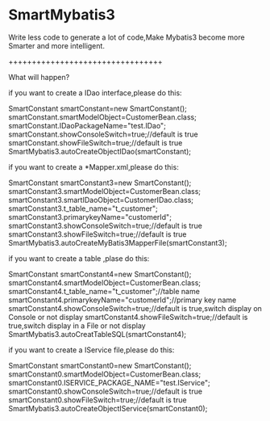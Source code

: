 # SmartMybatis3
Write less code to generate a lot of code,Make Mybatis3 become more Smarter and more intelligent.

+++++++++++++++++++++++++++++++++

What will happen?

if you want to create a IDao interface,please do this:

SmartConstant smartConstant=new SmartConstant();
smartConstant.smartModelObject=CustomerBean.class;
smartConstant.IDaoPackageName="test.IDao"; 
smartConstant.showConsoleSwitch=true;//default is true 
smartConstant.showFileSwitch=true;//default is true 
SmartMybatis3.autoCreateObjectIDao(smartConstant);

if you want to create a *Mapper.xml,please do this:

SmartConstant smartConstant3=new SmartConstant();
smartConstant3.smartModelObject=CustomerBean.class; 
smartConstant3.smartIDaoObject=CustomerIDao.class;
smartConstant3.t_table_name="t_customer"; 
smartConstant3.primarykeyName="customerId";
smartConstant3.showConsoleSwitch=true;//default is true 
smartConstant3.showFileSwitch=true;//default is true
SmartMybatis3.autoCreateMyBatis3MapperFile(smartConstant3);

if you want to create a table ,plase do this:

SmartConstant smartConstant4=new SmartConstant(); 
smartConstant4.smartModelObject=CustomerBean.class; 
smartConstant4.t_table_name="t_customer";//table name 
smartConstant4.primarykeyName="customerId";//primary key name 
smartConstant4.showConsoleSwitch=true;//default is true,switch display on Console or not display smartConstant4.showFileSwitch=true;//default is true,switch display in a File or not display SmartMybatis3.autoCreatTableSQL(smartConstant4);

if you want to create a IService file,please do this:

SmartConstant smartConstant0=new SmartConstant(); 
smartConstant0.smartModelObject=CustomerBean.class; 
smartConstant0.ISERVICE_PACKAGE_NAME="test.IService";
smartConstant0.showConsoleSwitch=true;//default is true
smartConstant0.showFileSwitch=true;//default is true 
SmartMybatis3.autoCreateObjectIService(smartConstant0);


